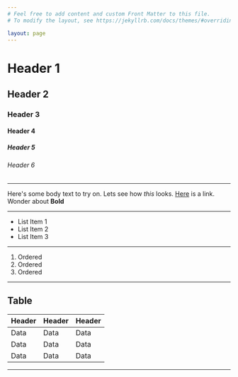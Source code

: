 ```yaml
---
# Feel free to add content and custom Front Matter to this file.
# To modify the layout, see https://jekyllrb.com/docs/themes/#overriding-theme-defaults

layout: page
---
```


# Header 1
## Header 2
### Header 3
#### Header 4
##### Header 5
###### Header 6

---

Here's some body text to try on. Lets see how _this_ looks. [Here](https://www.google.com) is a link. Wonder about **Bold**

---

- List Item 1
- List Item 2
- List Item 3

---

1. Ordered
1. Ordered
1. Ordered

---
## Table

| Header | Header | Header |
|---|---|---|
| Data | Data | Data |
| Data | Data | Data |
| Data | Data | Data |

---
